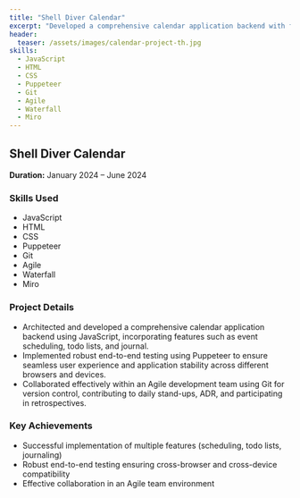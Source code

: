 ```yaml
---
title: "Shell Diver Calendar"
excerpt: "Developed a comprehensive calendar application backend with features like event scheduling, todo lists, and journaling."
header:
  teaser: /assets/images/calendar-project-th.jpg
skills:
  - JavaScript
  - HTML
  - CSS
  - Puppeteer
  - Git
  - Agile
  - Waterfall
  - Miro
---
```


## Shell Diver Calendar

**Duration:** January 2024 – June 2024

### Skills Used
- JavaScript
- HTML
- CSS
- Puppeteer
- Git
- Agile
- Waterfall
- Miro

### Project Details
- Architected and developed a comprehensive calendar application backend using JavaScript, incorporating features such as event scheduling, todo lists, and journal.
- Implemented robust end-to-end testing using Puppeteer to ensure seamless user experience and application stability across different browsers and devices.
- Collaborated effectively within an Agile development team using Git for version control, contributing to daily stand-ups, ADR, and participating in retrospectives.

### Key Achievements
- Successful implementation of multiple features (scheduling, todo lists, journaling)
- Robust end-to-end testing ensuring cross-browser and cross-device compatibility
- Effective collaboration in an Agile team environment
